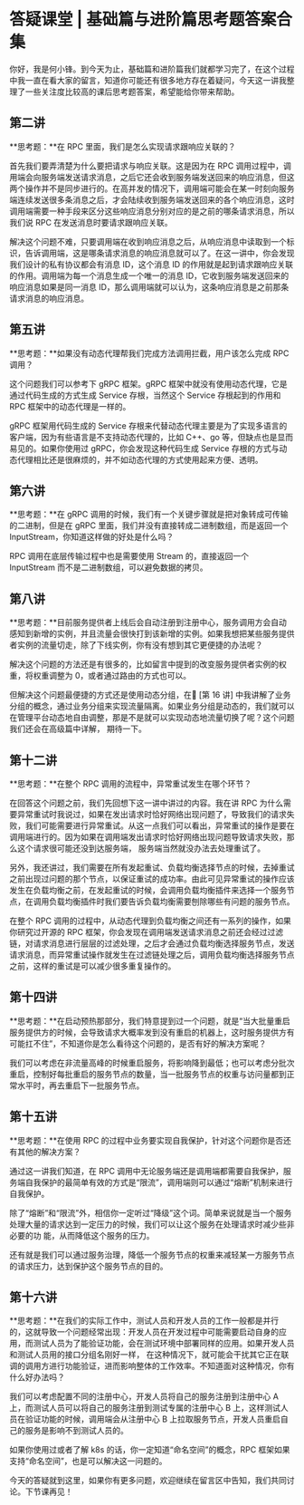 # 答疑课堂 | 基础篇与进阶篇思考题答案合集

你好，我是何小锋。到今天为止，基础篇和进阶篇我们就都学习完了，在这个过程中我一直在看大家的留言，知道你可能还有很多地方存在着疑问，今天这一讲我整理了一些关注度比较高的课后思考题答案，希望能给你带来帮助。

## 第二讲

**思考题：**在 RPC 里面，我们是怎么实现请求跟响应关联的？

首先我们要弄清楚为什么要把请求与响应关联。这是因为在 RPC 调用过程中，调用端会向服务端发送请求消息，之后它还会收到服务端发送回来的响应消息，但这两个操作并不是同步进行的。在高并发的情况下，调用端可能会在某一时刻向服务端连续发送很多条消息之后，才会陆续收到服务端发送回来的各个响应消息，这时调用端需要一种手段来区分这些响应消息分别对应的是之前的哪条请求消息，所以我们说 RPC 在发送消息时要请求跟响应关联。

解决这个问题不难，只要调用端在收到响应消息之后，从响应消息中读取到一个标识，告诉调用端，这是哪条请求消息的响应消息就可以了。在这一讲中，你会发现我们设计的私有协议都会有消息 ID，这个消息 ID 的作用就是起到请求跟响应关联的作用。调用端为每一个消息生成一个唯一的消息 ID，它收到服务端发送回来的响应消息如果是同一消息 ID，那么调用端就可以认为，这条响应消息是之前那条请求消息的响应消息。

## 第五讲

**思考题：**如果没有动态代理帮我们完成方法调用拦截，用户该怎么完成 RPC 调用？

这个问题我们可以参考下 gRPC 框架。gRPC 框架中就没有使用动态代理，它是通过代码生成的方式生成 Service 存根，当然这个 Service 存根起到的作用和 RPC 框架中的动态代理是一样的。

gRPC 框架用代码生成的 Service 存根来代替动态代理主要是为了实现多语言的客户端，因为有些语言是不支持动态代理的，比如 C++、go 等，但缺点也是显而易见的。如果你使用过 gRPC，你会发现这种代码生成 Service 存根的方式与动态代理相比还是很麻烦的，并不如动态代理的方式使用起来方便、透明。

## 第六讲

**思考题：**在 gRPC 调用的时候，我们有一个关键步骤就是把对象转成可传输的二进制，但是在 gRPC 里面，我们并没有直接转成二进制数组，而是返回一个 InputStream，你知道这样做的好处是什么吗？

RPC 调用在底层传输过程中也是需要使用 Stream 的，直接返回一个 InputStream 而不是二进制数组，可以避免数据的拷贝。

## 第八讲

**思考题：**目前服务提供者上线后会自动注册到注册中心，服务调用方会自动感知到新增的实例，并且流量会很快打到该新增的实例。如果我想把某些服务提供者实例的流量切走，除了下线实例，你有没有想到其它更便捷的办法呢？

解决这个问题的方法还是有很多的，比如留言中提到的改变服务提供者实例的权重，将权重调整为 0，或者通过路由的方式也可以。

但解决这个问题最便捷的方式还是使用动态分组，在 [第 16 讲] 中我讲解了业务分组的概念，通过业务分组来实现流量隔离。如果业务分组是动态的，我们就可以在管理平台动态地自由调整，那是不是就可以实现动态地流量切换了呢？这个问题我们还会在高级篇中详解， 期待一下。

## 第十二讲

**思考题：**在整个 RPC 调用的流程中，异常重试发生在哪个环节？

在回答这个问题之前，我们先回想下这一讲中讲过的内容。我在讲 RPC 为什么需要异常重试时我说过，如果在发出请求时恰好网络出现问题了，导致我们的请求失败，我们可能需要进行异常重试。从这一点我们可以看出，异常重试的操作是要在调用端进行的。因为如果在调用端发出请求时恰好网络出现问题导致请求失败，那么这个请求很可能还没到达服务端， 服务端当然就没办法去处理重试了。

另外，我还讲过，我们需要在所有发起重试、负载均衡选择节点的时候，去掉重试之前出现过问题的那个节点，以保证重试的成功率。由此可见异常重试的操作应该发生在负载均衡之前，在发起重试的时候，会调用负载均衡插件来选择一个服务节点，在调用负载均衡插件时我们要告诉负载均衡需要刨除哪些有问题的服务节点。

在整个 RPC 调用的过程中，从动态代理到负载均衡之间还有一系列的操作，如果你研究过开源的 RPC 框架，你会发现在调用端发送请求消息之前还会经过过滤链，对请求消息进行层层的过滤处理，之后才会通过负载均衡选择服务节点，发送请求消息，而异常重试操作就发生在过滤链处理之后，调用负载均衡选择服务节点之前，这样的重试是可以减少很多重复操作的。

## 第十四讲

**思考题：**在启动预热那部分，我们特意提到过一个问题，就是“当大批量重启服务提供方的时候，会导致请求大概率发到没有重启的机器上，这时服务提供方有可能扛不住”，不知道你是怎么看待这个问题的，是否有好的解决方案呢？

我们可以考虑在非流量高峰的时候重启服务，将影响降到最低；也可以考虑分批次重启，控制好每批重启的服务节点的数量，当一批服务节点的权重与访问量都到正常水平时，再去重启下一批服务节点。

## 第十五讲

**思考题：**在使用 RPC 的过程中业务要实现自我保护，针对这个问题你是否还有其他的解决方案？

通过这一讲我们知道，在 RPC 调用中无论服务端还是调用端都需要自我保护，服务端自我保护的最简单有效的方式是“限流”，调用端则可以通过“熔断”机制来进行自我保护。

除了“熔断”和“限流”外，相信你一定听过“降级”这个词。简单来说就是当一个服务处理大量的请求达到一定压力的时候，我们可以让这个服务在处理请求时减少些非必要的功 能，从而降低这个服务的压力。

还有就是我们可以通过服务治理，降低一个服务节点的权重来减轻某一方服务节点的请求压力，达到保护这个服务节点的目的。

## 第十六讲

**思考题：**在我们的实际工作中，测试人员和开发人员的工作一般都是并行的，这就导致一个问题经常出现：开发人员在开发过程中可能需要启动自身的应用，而测试人员为了能验证功能，会在测试环境中部署同样的应用。如果开发人员和测试人员用的接口分组名刚好一样， 在这种情况下，就可能会干扰其它正在联调的调用方进行功能验证，进而影响整体的工作效率。不知道面对这种情况，你有什么好办法吗？

我们可以考虑配置不同的注册中心，开发人员将自己的服务注册到注册中心 A 上，而测试人员可以将自己的服务注册到测试专属的注册中心 B 上，这样测试人员在验证功能的时候，调用端会从注册中心 B 上拉取服务节点，开发人员重启自己的服务是影响不到测试人员的。

如果你使用过或者了解 k8s 的话，你一定知道“命名空间”的概念，RPC 框架如果支持“命名空间”，也是可以解决这一问题的。

今天的答疑就到这里，如果你有更多问题，欢迎继续在留言区中告知，我们共同讨论。下节课再见！